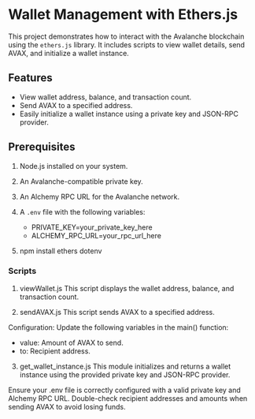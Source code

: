 # Wallet Management with Ethers.js

This project demonstrates how to interact with the Avalanche blockchain using the `ethers.js` library. It includes scripts to view wallet details, send AVAX, and initialize a wallet instance.

## Features
- View wallet address, balance, and transaction count.
- Send AVAX to a specified address.
- Easily initialize a wallet instance using a private key and JSON-RPC provider.

## Prerequisites

1. Node.js installed on your system.

2. An Avalanche-compatible private key.

3. An Alchemy RPC URL for the Avalanche network.

4. A `.env` file with the following variables:
   - PRIVATE_KEY=your_private_key_here
   - ALCHEMY_RPC_URL=your_rpc_url_here

5. npm install ethers dotenv


### Scripts

1. viewWallet.js
This script displays the wallet address, balance, and transaction count.

2. sendAVAX.js
This script sends AVAX to a specified address.

Configuration:
Update the following variables in the main() function:
- value: Amount of AVAX to send.
- to: Recipient address.

3. get_wallet_instance.js
This module initializes and returns a wallet instance using the provided private key and JSON-RPC provider.

Ensure your .env file is correctly configured with a valid private key and Alchemy RPC URL.
Double-check recipient addresses and amounts when sending AVAX to avoid losing funds.